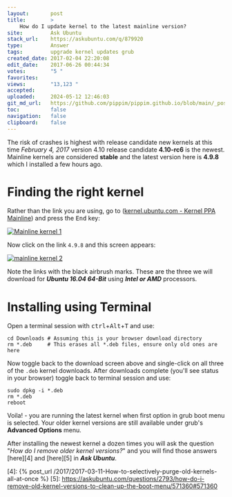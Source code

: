 ```yaml
---
layout:       post
title:        >
    How do I update kernel to the latest mainline version?
site:         Ask Ubuntu
stack_url:    https://askubuntu.com/q/879920
type:         Answer
tags:         upgrade kernel updates grub
created_date: 2017-02-04 22:20:08
edit_date:    2017-06-26 00:44:34
votes:        "5 "
favorites:    
views:        "13,123 "
accepted:     
uploaded:     2024-05-12 12:46:03
git_md_url:   https://github.com/pippim/pippim.github.io/blob/main/_posts/2017/2017-02-04-How-do-I-update-kernel-to-the-latest-mainline-version_.md
toc:          false
navigation:   false
clipboard:    false
---
```


The risk of crashes is highest with release candidate new kernels at this time *February 4, 2017* version 4.10 release candidate **4.10-rc6** is the newest. Mainline kernels are considered **stable** and the latest version here is **4.9.8** which I installed a few hours ago.

# Finding the right kernel

Rather than the link you are using, go to ([kernel.ubuntu.com - Kernel PPA Mainline][1]) and press the <kbd>End</kbd> key:

[![Mainline kernel 1][2]][2]

Now click on the link `4.9.8` and this screen appears:

[![mainline kernel 2][3]][3]

Note the links with the black airbrush marks. These are the three we will download for ***Ubuntu 16.04 64-Bit*** using ***Intel or AMD*** processors.

# Installing using Terminal

Open a terminal session with <kbd>ctrl</kbd>+<kbd>Alt</kbd>+<kbd>T</kbd> and use:

``` 
cd Downloads # Assuming this is your browser download directory
rm *.deb     # This erases all *.deb files, ensure only old ones are here
```

Now toggle back to the download screen above and single-click on all three of the `.deb` kernel downloads. After downloads complete (you'll see status in your browser) toggle back to terminal session and use:

``` 
sudo dpkg -i *.deb
rm *.deb
reboot
```

Voila! - you are running the latest kernel when first option in grub boot menu is selected. Your older kernel versions are still available under grub's **Advanced Options** menu.

After installing the newest kernel a dozen times you will ask the question "*How do I remove older kernel versions?*" and you will find those answers [here][4] and [here][5] in ***Ask Ubuntu***.


  [1]: http://kernel.ubuntu.com/~kernel-ppa/mainline/
  [2]: https://i.stack.imgur.com/0aGxt.png
  [3]: https://i.stack.imgur.com/BnsVG.png
  [4]: {% post_url /2017/2017-03-11-How-to-selectively-purge-old-kernels-all-at-once %}
  [5]: https://askubuntu.com/questions/2793/how-do-i-remove-old-kernel-versions-to-clean-up-the-boot-menu/571360#571360
